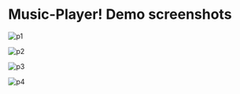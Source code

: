 # Music-Player! Demo screenshots

![p1](https://github.com/user-attachments/assets/eb5006bf-316f-4e7e-8839-16914792bded)

![p2](https://github.com/user-attachments/assets/ab62e8f0-dc89-4b4a-9e83-5363e0cde891)

![p3](https://github.com/user-attachments/assets/83ae5ba2-13b7-4726-b427-f1c6418c7ea7)

![p4](https://github.com/user-attachments/assets/0d1f1154-02b1-4a05-bbe0-2782721d0b9b)

